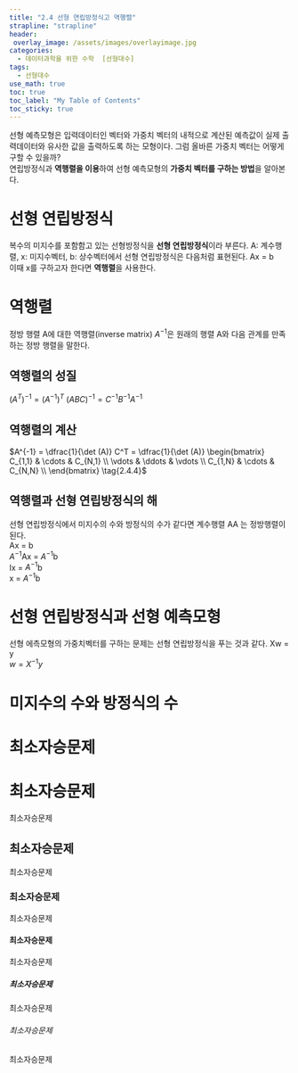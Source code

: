```yaml
---
title: "2.4 선형 연립방정식고 역행렬"
strapline: "strapline"
header:
 overlay_image: /assets/images/overlayimage.jpg
categories: 
  - 데이터과학을 위한 수학  [선형대수]
tags:
  - 선형대수
use_math: true
toc: true
toc_label: "My Table of Contents" 
toc_sticky: true
---
```

선형 예측모형은 입력데이터인 벡터와 가중치 벡터의 내적으로 계산된 예측값이 실제 출력데이터와 유사한 값을 출력하도록 하는 모형이다. 그럼 올바른 가중치 벡터는 어떻게 구할 수 있을까?  
연립방정식과 **역행렬을 이용**하여 선형 예측모형의 **가중치 벡터를 구하는 방법**을 알아본다.

# 선형 연립방정식
복수의 미지수를 포함함고 있는 선형방정식을 **선형 연립방정식**이라 부른다. A: 계수행렬, x: 미지수벡터, b: 상수벡터에서 선형 연립방정식은 다음처럼 표현된다. Ax = b  
이때 x를 구하고자 한다면 **역행렬**을 사용한다.

# 역행렬
정방 행렬 A에 대한 역행렬(inverse matrix) $A^{-1}$은 원래의 행렬 A와 다음 관계를 만족하는 정방 행렬을 말한다.

## 역행렬의 성질
$(A^{T})^{-1} = (A^{-1})^{T}  
\tag{2.4.2}$
$(ABC)^{-1} = C^{-1} B^{-1} A^{-1}  
\tag{2.4.3}$

## 역행렬의 계산
$A^{-1} = \dfrac{1}{\det (A)} C^T = \dfrac{1}{\det (A)} 
\begin{bmatrix}
C_{1,1} & \cdots & C_{N,1}  \\
\vdots  & \ddots & \vdots   \\
C_{1,N} & \cdots & C_{N,N}  \\
\end{bmatrix}
\tag{2.4.4}$

## 역행렬과 선형 연립방정식의 해
선형 연립방정식에서 미지수의 수와 방정식의 수가 같다면 계수행렬  AA 는 정방행렬이 된다.  
Ax = b  
$A^{-1}$Ax = $A^{-1}$b  
Ix = $A^{-1}$b  
x = $A^{-1}$b  

# 선형 연립방정식과 선형 예측모형
선형 에측모형의 가중치벡터를 구하는 문제는 선형 연립방정식을 푸는 것과 같다.
Xw = y  
$w = X^{-1} y  
\tag{2.4.5}$
# 미지수의 수와 방정식의 수

# 최소자승문제


# 최소자승문제
최소자승문제
## 최소자승문제
최소자승문제
### 최소자승문제
최소자승문제
#### 최소자승문제
최소자승문제
##### 최소자승문제
최소자승문제
###### 최소자승문제
최소자승문제